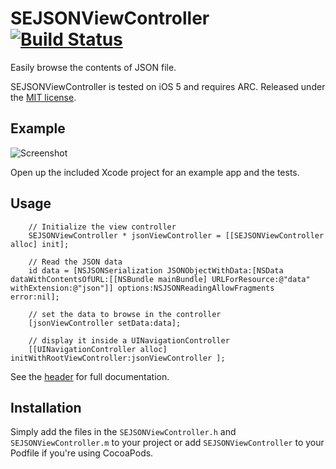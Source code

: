 # SEJSONViewController [![Build Status](https://travis-ci.org/SergioEstevao/SEJSONViewController.png?branch=master)](https://travis-ci.org/SergioEstevao/SEJSONViewController)

Easily browse the contents of JSON file.

SEJSONViewController is tested on iOS 5 and requires ARC. Released under the [MIT license](LICENSE).

## Example

![Screenshot](http://i1.wp.com/sergioestevao.com/files/2013/11/iOS-Simulator-Screen-shot-16-Nov-2013-19.46.39.png?fit=724%2C724)

Open up the included Xcode project for an example app and the tests.

## Usage

``` objc
    // Initialize the view controller
    SEJSONViewController * jsonViewController = [[SEJSONViewController alloc] init];

    // Read the JSON data
    id data = [NSJSONSerialization JSONObjectWithData:[NSData dataWithContentsOfURL:[[NSBundle mainBundle] URLForResource:@"data" withExtension:@"json"]] options:NSJSONReadingAllowFragments error:nil];
    
    // set the data to browse in the controller
    [jsonViewController setData:data];
    
    // display it inside a UINavigationController
    [[UINavigationController alloc] initWithRootViewController:jsonViewController ];
```

See the [header](SEJSONViewController/SEJSONViewController.h) for full documentation.

## Installation

Simply add the files in the `SEJSONViewController.h` and `SEJSONViewController.m` to your project or add `SEJSONViewController` to your Podfile if you're using CocoaPods.
